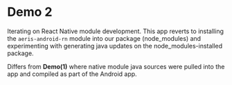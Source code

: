 Demo 2
======

Iterating on React Native module development. This app reverts to installing the `aeris-android-rn` module into our package (node_modules) and experimenting with generating java updates on the node_modules-installed package.

Differs from **Demo(1)** where native module java sources were pulled into the app and compiled as part of the Android app.
